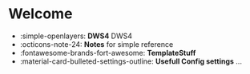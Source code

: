 # Welcome 

<div class="grid cards" markdown>

- :simple-openlayers: __DWS4__ DWS4
- :octicons-note-24: __Notes__ for simple reference
- :fontawesome-brands-fort-awesome: __TemplateStuff__
- :material-card-bulleted-settings-outline: __Usefull Config settings__ ... 

</div>
